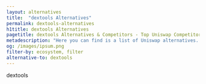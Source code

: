 ```yaml
---
layout: alternatives
title:  "dextools Alternatives"
permalink: dextools-alternatives
h1title: dextools Alternatives
pagetitle: dextools Alternatives & Competitors - Top Uniswap Competitors and Alternatives
metadescription: "Here you can find is a list of Uniswap alternatives. Uniswap is an automated market maker(AMM) decentralized exchange which facilitates swaps between  ERC20 tokens on the Ethereum blockchain through the immutable smart contract."
og: /images/ipsum.png
filter-by: ecosystem, filter
alternative-to: dextools
---
```

dextools
